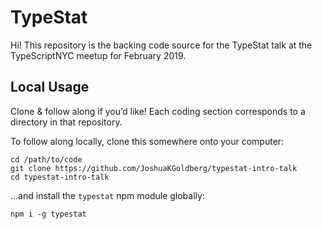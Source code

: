# TypeStat

Hi!
This repository is the backing code source for the TypeStat talk at the TypeScriptNYC meetup for February 2019.

## Local Usage

Clone & follow along if you’d like!
Each coding section corresponds to a directory in that repository.

To follow along locally, clone this somewhere onto your computer:

```shell
cd /path/to/code
git clone https://github.com/JoshuaKGoldberg/typestat-intro-talk
cd typestat-intro-talk
```

...and install the `typestat` npm module globally:

```shell
npm i -g typestat
```
